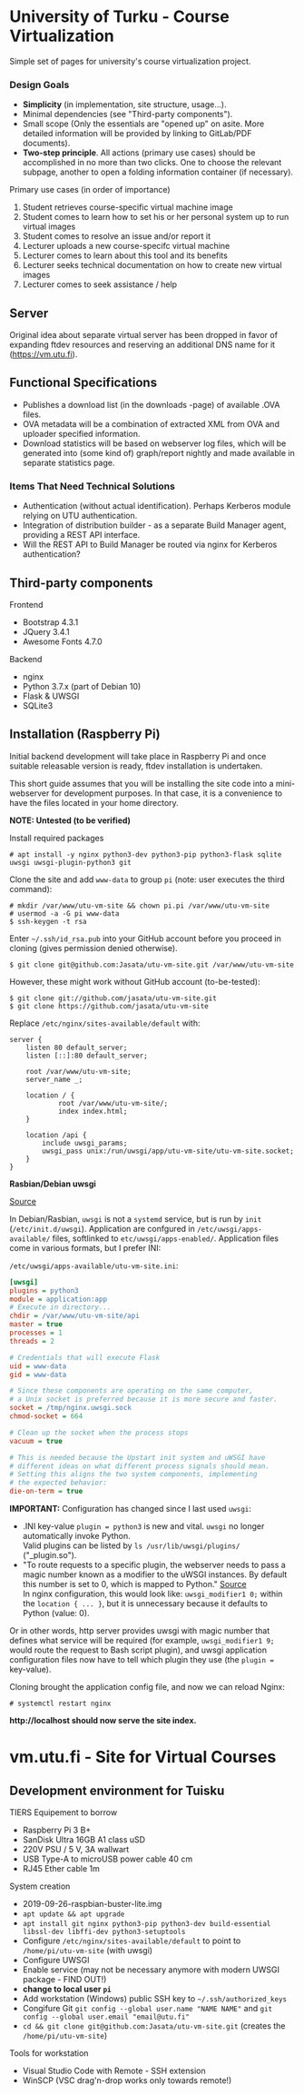 # University of Turku - Course Virtualization

Simple set of pages for university's course virtualization project.

### Design Goals

 - **Simplicity** (in implementation, site structure, usage...).
 - Minimal dependencies (see "Third-party components").
 - Small scope (Only the essentials are "opened up" on asite. More detailed information will be provided by linking to GitLab/PDF documents).
 - **Two-step principle**. All actions (primary use cases) should be accomplished in no more than two clicks. One to choose the relevant subpage, another to open a folding information container (if necessary).
 
Primary use cases (in order of importance)
 1. Student retrieves course-specific virtual machine image
 2. Student comes to learn how to set his or her personal system up to run virtual images
 3. Student comes to resolve an issue and/or report it
 4. Lecturer uploads a new course-specifc virtual machine
 5. Lecturer comes to learn about this tool and its benefits
 6. Lecturer seeks technical documentation on how to create new virtual images
 7. Lecturer comes to seek assistance / help


## Server

Original idea about separate virtual server has been dropped in favor of expanding ftdev resources and reserving an additional DNS name for it (https://vm.utu.fi).

## Functional Specifications

 - Publishes a download list (in the downloads -page) of available .OVA files.
 - OVA metadata will be a combination of extracted XML from OVA and uploader specified information.
 - Download statistics will be based on webserver log files, which will be generated into (some kind of) graph/report nightly and made available in separate statistics page.

### Items That Need Technical Solutions
 - Authentication (without actual identification). Perhaps Kerberos module relying on UTU authentication.
 - Integration of distribution builder - as a separate Build Manager agent, providing a REST API interface.
- Will the REST API to Build Manager be routed via nginx for Kerberos authentication?

## Third-party components

Frontend
 - Bootstrap 4.3.1
 - JQuery 3.4.1
 - Awesome Fonts 4.7.0
 
Backend
 - nginx
 - Python 3.7.x (part of Debian 10)
 - Flask & UWSGI
 - SQLite3

## Installation (Raspberry Pi)

Initial backend development will take place in Raspberry Pi and once suitable releasable version is ready, ftdev installation is undertaken.

This short guide assumes that you will be installing the site code into a mini-webserver for development purposes. In that case, it is a convenience to have the files located in your home directory.

**NOTE: Untested (to be verified)**

Install required packages

    # apt install -y nginx python3-dev python3-pip python3-flask sqlite uwsgi uwsgi-plugin-python3 git

Clone the site and add `www-data` to group `pi` (note: user executes the third command):

    # mkdir /var/www/utu-vm-site && chown pi.pi /var/www/utu-vm-site
    # usermod -a -G pi www-data
    $ ssh-keygen -t rsa

Enter `~/.ssh/id_rsa.pub` into your GitHub account before you proceed in cloning (gives permission denied otherwise).

    $ git clone git@github.com:Jasata/utu-vm-site.git /var/www/utu-vm-site

However, these might work without GitHub account (to-be-tested):

    $ git clone git://github.com/jasata/utu-vm-site.git
    $ git clone https://github.com/jasata/utu-vm-site

Replace `/etc/nginx/sites-available/default` with:

    server {
        listen 80 default_server;
        listen [::]:80 default_server;

        root /var/www/utu-vm-site;
        server_name _;

        location / {
                root /var/www/utu-vm-site/;
                index index.html;
        }

        location /api {
            include uwsgi_params;
            uwsgi_pass unix:/run/uwsgi/app/utu-vm-site/utu-vm-site.socket;
        }
    }

**Rasbian/Debian uwsgi**

[Source](https://www.linode.com/docs/web-servers/nginx/use-uwsgi-to-deploy-python-apps-with-nginx-on-ubuntu-12-04/)

In Debian/Rasbian, `uwsgi` is not a `systemd` service, but is run by `init` (`/etc/init.d/uwsgi`). Application are confgured in `/etc/uwsgi/apps-available/` files, softlinked to `etc/uwsgi/apps-enabled/`. Application files come in various formats, but I prefer INI:

`/etc/uwsgi/apps-available/utu-vm-site.ini`:
```ini
[uwsgi]
plugins = python3
module = application:app
# Execute in directory...
chdir = /var/www/utu-vm-site/api
master = true
processes = 1
threads = 2

# Credentials that will execute Flask
uid = www-data
gid = www-data

# Since these components are operating on the same computer,
# a Unix socket is preferred because it is more secure and faster.
socket = /tmp/nginx.uwsgi.sock
chmod-socket = 664

# Clean up the socket when the process stops
vacuum = true

# This is needed because the Upstart init system and uWSGI have
# different ideas on what different process signals should mean.
# Setting this aligns the two system components, implementing
# the expected behavior:
die-on-term = true
```

**IMPORTANT:** Configuration has changed since I last used `uwsgi`:

  - .INI key-value `plugin = python3` is new and vital. `uwsgi` no longer automatically invoke Python.<br>
    Valid plugins can be listed by `ls /usr/lib/uwsgi/plugins/` ("<name>_plugin.so").
  - "To route requests to a specific plugin, the webserver needs to pass a magic number known as a modifier to the uWSGI instances. By default this number is set to 0, which is mapped to Python." [Source](https://uwsgi-docs.readthedocs.io/en/latest/ThingsToKnow.html)<br>
     In nginx configuration, this would look like: `uwsgi_modifier1 0;` within the `location { ... }`, but it is unnecessary because it defaults to Python (value: 0).

Or in other words, http server provides uwsgi with magic number that defines what service will be required (for example, `uwsgi_modifier1 9;` would route the request to Bash script plugin), and uwsgi application configuration files now have to tell which plugin they use (the `plugin = ` key-value).

Cloning brought the application config file, and now we can reload Nginx:

    # systemctl restart nginx

**http://localhost should now serve the site index.**

# vm.utu.fi - Site for Virtual Courses

## Development environment for Tuisku

TIERS Equipement to borrow
  - Raspberry Pi 3 B+
  - SanDisk Ultra 16GB A1 class uSD
  - 220V PSU / 5 V, 3A wallwart
  - USB Type-A to microUSB power cable 40 cm
  - RJ45 Ether cable 1m
  
 System creation
  - 2019-09-26-raspbian-buster-lite.img
  - `apt update && apt upgrade`
  - `apt install git nginx python3-pip python3-dev build-essential libssl-dev libffi-dev python3-setuptools`
  - Configure `/etc/nginx/sites-available/default` to point to `/home/pi/utu-vm-site` (with uwsgi)
  - Configure UWSGI
  - Enable service (may not be necessary anymore with modern UWSGI package - FIND OUT!)
  - **change to local user `pi`**
  - Add workstation (Windows) public SSH key to `~/.ssh/authorized_keys`
  - Congifure Git `git config --global user.name "NAME NAME"` and `git config --global user.email "email@utu.fi"`
  - `cd && git clone git@github.com:Jasata/utu-vm-site.git` (creates the `/home/pi/utu-vm-site`)

Tools for workstation
  - Visual Studio Code with Remote - SSH extension
  - WinSCP (VSC drag'n-drop works only towards remote!)

